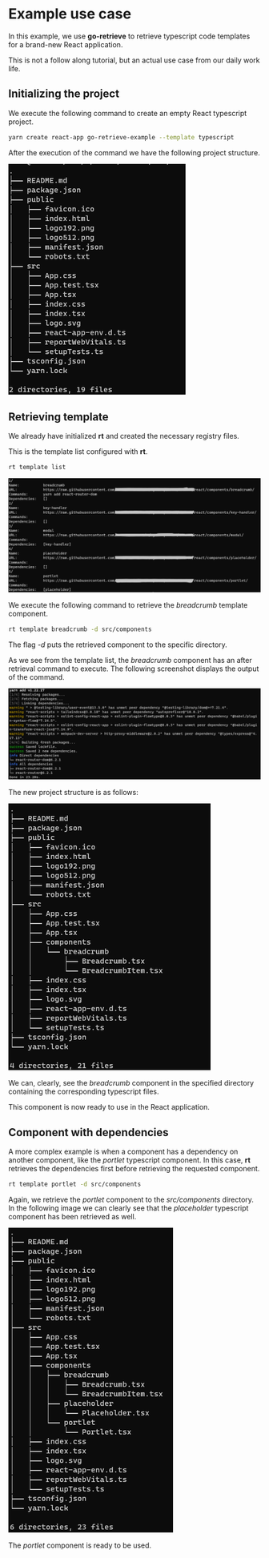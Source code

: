 # Example use case

In this example, we use **go-retrieve** to retrieve typescript code templates
for a brand-new React application.

This is not a follow along tutorial, but an actual use case from our daily work
life.

## Initializing the project

We execute the following command to create an empty React typescript project.

```bash
yarn create react-app go-retrieve-example --template typescript
```

After the execution of the command we have the following project structure.

![](images/init_project_structure.png)

## Retrieving template

We already have initialized **rt** and created the necessary registry
files.

This is the template list configured with **rt**.

```bash
rt template list
```

![](images/template_list.png)

We execute the following command to retrieve the *breadcrumb* template
component.

```bash
rt template breadcrumb -d src/components
```

The flag *-d* puts the retrieved component to the specific directory.

As we see from the template list, the *breadcrumb* component has an after
retrieval command to execute. The following screenshot displays the output of
the command.

![](images/react-router-dom.png)

The new project structure is as follows:

![](images/end_project_structure.png)

We can, clearly, see the *breadcrumb* component in the specified directory
containing the corresponding typescript files.

This component is now ready to use in the React application.

## Component with dependencies

A more complex example is when a component has a dependency on another
component, like the *portlet* typescript component. In this case,
**rt** retrieves the dependencies first before retrieving the requested
component.

```bash
rt template portlet -d src/components
```

Again, we retrieve the *portlet* component to the *src/components* directory. In
the following image we can clearly see that the *placeholder* typescript
component has been retrieved as well.

![](images/final_project_structure.png)

The *portlet* component is ready to be used.
